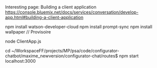 
Interesting page:
Building a client application
https://console.bluemix.net/docs/services/conversation/develop-app.html#building-a-client-application

npm install watson-developer-cloud
npm install prompt-sync
npm install wallpaper // Provisoire

node ClientApp.js

cd ~/WorkspaceFF/projects/MP/psa/code/configurator-chatbot/maxime_newversion/configurator-chat/routes$
npm start
localhost:3000
